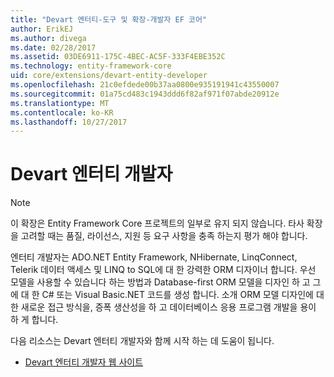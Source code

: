 ```yaml
---
title: "Devart 엔터티-도구 및 확장-개발자 EF 코어"
author: ErikEJ
ms.author: divega
ms.date: 02/28/2017
ms.assetid: 03DE6911-175C-4BEC-AC5F-333F4EBE352C
ms.technology: entity-framework-core
uid: core/extensions/devart-entity-developer
ms.openlocfilehash: 21c0efdede00b37aa0800e935191941c43550007
ms.sourcegitcommit: 01a75cd483c1943ddd6f82af971f07abde20912e
ms.translationtype: MT
ms.contentlocale: ko-KR
ms.lasthandoff: 10/27/2017
---
```

# <a name="devart-entity-developer"></a>Devart 엔터티 개발자

> [!NOTE]  
> 이 확장은 Entity Framework Core 프로젝트의 일부로 유지 되지 않습니다. 타사 확장을 고려할 때는 품질, 라이선스, 지원 등 요구 사항을 충족 하는지 평가 해야 합니다.

엔터티 개발자는 ADO.NET Entity Framework, NHibernate, LinqConnect, Telerik 데이터 액세스 및 LINQ to SQL에 대 한 강력한 ORM 디자이너 합니다. 우선 모델을 사용할 수 있습니다 하는 방법과 Database-first ORM 모델을 디자인 하 고 그에 대 한 C# 또는 Visual Basic.NET 코드를 생성 합니다. 소개 ORM 모델 디자인에 대 한 새로운 접근 방식을, 증폭 생산성을 하 고 데이터베이스 응용 프로그램 개발을 용이 하 게 합니다.

다음 리소스는 Devart 엔터티 개발자와 함께 시작 하는 데 도움이 됩니다.
* [Devart 엔터티 개발자 웹 사이트](https://www.devart.com/entitydeveloper/)
